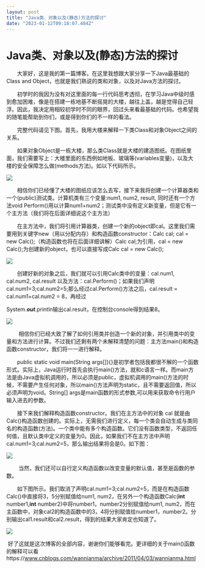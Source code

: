 ```yaml
---
layout: post
title: "Java类、对象以及(静态)方法的探讨"
date: "2023-01-12T09:18:07.484Z"
---
```

Java类、对象以及(静态)方法的探讨
===================

　　大家好，这是我的第一篇博客。在这里我想跟大家分享一下Java最基础的Class and Object，也就是我们熟说的类和对象，以及对Java方法的探讨。

　　初学时的我因为没有对这里面的每一行代码思考透彻，在学习Java中级时感到愈加困难，像是在搭建一栋地基不断摇晃的大楼，越往上盖，越是觉得自己轻浮。因此，我决定用相较初学时不同的眼界，回过头来看最基础的代码。也希望我的随笔能帮助到你们，或是得到你们的不一样的看法。

　　完整代码请见下图。首先，我用大楼来解释一下类Class和对象Object之间的关系。

　　如果对象Object是一栋大楼，那么类Class就是大楼的建造图纸。在图纸里面，我们需要写上：大楼里面的东西例如地板、玻璃等(variables变量)，以及大楼的安全保障怎么做(methods方法)。如以下代码所示。

![](https://img2023.cnblogs.com/blog/3078052/202301/3078052-20230108122813478-1803266567.png)

　　相信你们已经懂了大楼的图纸应该怎么去写，接下来我将创建一个计算器类和一个(public)测试类。计算机类有三个变量:num1, num2, result, 同时还有一个方法void Perform()用以计算num1+num2；测试类中没有定义新变量，但是它有一个主方法（我们将在后面详细说这个主方法）

　　在主方法中，我们将引用计算器类，创建一个新的object即cal。这里我们需要用到关键字new（用以分配内存）和构造函数constructor：Calc cal; cal = new Calc();（构造函数也将在后面详细讲解）Calc cal;为引用，cal = new Calc();为创建新的object，也可以直接写成Calc cal = new Calc();

![](https://img2023.cnblogs.com/blog/3078052/202301/3078052-20230108130550203-520542595.png)

　　创建好新的对象之后，我们就可以引用Calc类中的变量：cal.num1, cal.num2, cal.result 以及方法：cal.Perform()；如果我们声明cal.num1=3;cal.num2=5;那么经过cal.Perform()方法之后，cal.result = cal.num1+cal.num2 = 8，再经过

System.**_out_**.println输出cal.result，在控制台console得到结果8。

![](https://img2023.cnblogs.com/blog/3078052/202301/3078052-20230108130648754-1550062136.png)

 　　相信你们已经大致了解了如何引用类并创造一个新的对象，并引用类中的变量和方法进行计算。不过我们还剩有两个未解释清楚的问题：主方法main()和构造函数constructor，我们将一一进行解释。

　　public static void main(String args\[\]){}是初学者包括我都很不解的一个函数形式。实际上，Java运行时首先会执行main()方法，就和c语言一样。而main方法是由Java虚拟机调用的，所以必须是public，虚拟机调用的main()方法的时候，不需要产生任何对象，所以main()方法声明为static，且不需要返回值，所以必须声明为void。String\[\] args是main函数的形式参数,可以用来获取命令行用户输入进去的参数。

　　接下来我们解释构造函数constructor。我们在主方法中的对象 cal 就是由Calc()构造函数创建的。实际上，无需我们进行定义，每一个类会自动生成与类同名的构造函数(方法)。一个类中能有多个构造函数。它们没有函数类型，不返回任何值，且默认类中定义的变量为0。因此，如果我们不在主方法中声明cal.num1=3;cal.num2=5，那么输出结果将会是0。如下图：

![](https://img2023.cnblogs.com/blog/3078052/202301/3078052-20230108131137470-1562892587.png)

 　　当然，我们还可以自行定义构造函数以改变变量的默认值，甚至是函数的参数。  

　　如下图所示。我们取消了声明cal.num1=3;cal.num2=5，而是在构造函数Calc()中直接将3，5分别赋值给num1, num2，在另外一个构造函数Calc(**int** number1,**int** number2)中将number1，number2分别赋值给num1, num2，而在主函数中，对象cal2的构造函数中的3，4将分别赋值给number1，number2。分别输出cal1.result和cal2.result，得到的结果大家肯定也知道了。

![](https://img2023.cnblogs.com/blog/3078052/202301/3078052-20230108132547433-1135719964.png)

 好了这就是这次博客的全部内容，谢谢你们能够看完。更详细的关于main()函数的解释可以看https://www.cnblogs.com/wannianma/archive/2011/04/03/wannianma.html